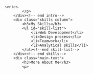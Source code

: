 		series. 
				</p>
			</div><!-- end intro-->
			<div class="skills column">
				<h3>My Skills</h3>
				<ul id="skill-list">
					<li>Web Development</li>
					<li>Design process</li>
					<li>Teamwork</li>						
					<li>Analytical skills</li>
				</ul><!--end skill-list-->
			</div><!-- end skills-->
			<div class="main-text">
				<h3>More About Me</h3>
				<p>
